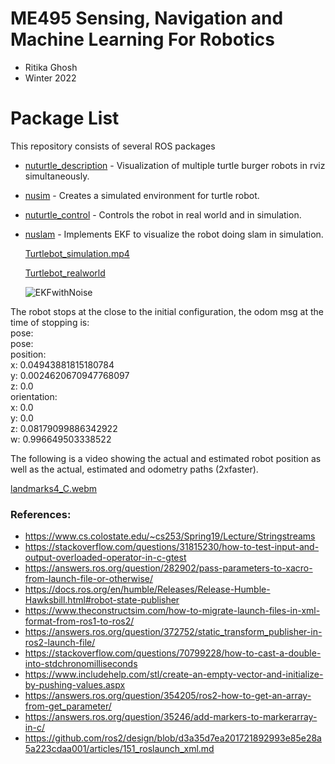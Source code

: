 # ME495 Sensing, Navigation and Machine Learning For Robotics
* Ritika Ghosh
* Winter 2022
# Package List
This repository consists of several ROS packages
- [nuturtle_description](https://github.com/ME495-Navigation/nuturtle-Ritika521/tree/main/nuturtle_description) - Visualization of multiple turtle burger robots in rviz simultaneously.
- [nusim](https://github.com/ME495-Navigation/nuturtle-Ritika521/tree/main/nusim) - Creates a simulated environment for turtle robot.
- [nuturtle_control](https://github.com/ME495-Navigation/nuturtle-Ritika521/tree/main/nuturtle_control) - Controls the robot in real world and in simulation.
- [nuslam](https://github.com/ME495-Navigation/nuturtle-Ritika521/tree/main/nuslam) - Implements EKF to visualize the robot doing slam in simulation.

    [Turtlebot_simulation.mp4](https://github.com/GhoshRitika/SLAM_ekf/assets/60728026/c4f2ffc3-4420-45d8-8907-f8caff324a24)

    [Turtlebot_realworld](https://user-images.githubusercontent.com/60728026/217689574-8d78a9b8-6175-47cf-8473-8954e2625b56.mp4)

	![EKFwithNoise](https://user-images.githubusercontent.com/60728026/224211956-4987d0ea-dc35-46b8-b597-9c5b150dbde8.png)

<p>The robot stops at the close to the initial configuration, the odom msg at the time of stopping is:<br>
pose:<br>
  pose:<br>
    position:<br>
  	x: 0.04943881815180784<br>
  	y: 0.0024620670947768097<br>
  	z: 0.0<br>
	orientation:<br>
  	x: 0.0<br>
  	y: 0.0<br>
  	z: 0.08179099886342922<br>
  	w: 0.996649503338522</p>

The following is a video showing the actual and estimated robot position as well as the actual, estimated and odometry paths (2xfaster).


[landmarks4_C.webm](https://user-images.githubusercontent.com/60728026/225818625-985cc2ba-d4b9-455a-84d0-9d6699ee95e3.webm)


### References:
- https://www.cs.colostate.edu/~cs253/Spring19/Lecture/Stringstreams
- https://stackoverflow.com/questions/31815230/how-to-test-input-and-output-overloaded-operator-in-c-gtest
- https://answers.ros.org/question/282902/pass-parameters-to-xacro-from-launch-file-or-otherwise/
- https://docs.ros.org/en/humble/Releases/Release-Humble-Hawksbill.html#robot-state-publisher
- https://www.theconstructsim.com/how-to-migrate-launch-files-in-xml-format-from-ros1-to-ros2/
- https://answers.ros.org/question/372752/static_transform_publisher-in-ros2-launch-file/
- https://stackoverflow.com/questions/70799228/how-to-cast-a-double-into-stdchronomilliseconds
- https://www.includehelp.com/stl/create-an-empty-vector-and-initialize-by-pushing-values.aspx
- https://answers.ros.org/question/354205/ros2-how-to-get-an-array-from-get_parameter/
- https://answers.ros.org/question/35246/add-markers-to-markerarray-in-c/
- https://github.com/ros2/design/blob/d3a35d7ea201721892993e85e28a5a223cdaa001/articles/151_roslaunch_xml.md 